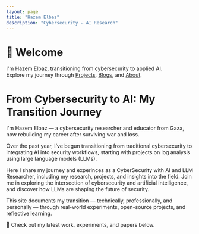 ```yaml
---
layout: page
title: "Hazem Elbaz"
description: "Cybersecurity ↔ AI Research"
---
```


# 👋 Welcome
I'm Hazem Elbaz, transitioning from cybersecurity to applied AI.  
Explore my journey through [Projects](./projects), [Blogs](archive.html), and [About](./about).

# From Cybersecurity to AI: My Transition Journey

I'm Hazem Elbaz — a cybersecurity researcher and educator from Gaza, now rebuilding my career after surviving war and loss.

Over the past year, I’ve begun transitioning from traditional cybersecurity to integrating AI into security workflows, starting with projects on log analysis using large language models (LLMs).


Here I share my journey and experinces as a CyberSecurity with AI and LLM Researcher, including my research, projects, and insights into the field. Join me in exploring the intersection of cybersecurity and artificial intelligence, and discover how LLMs are shaping the future of security.

This site documents my transition — technically, professionally, and personally — through real-world experiments, open-source projects, and reflective learning.


🔗 Check out my latest work, experiments, and papers below.






